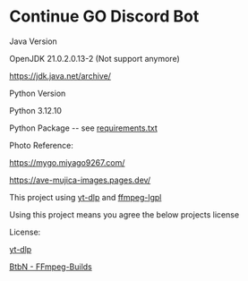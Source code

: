 <h1>Continue GO Discord Bot</h1>

Java Version

OpenJDK 21.0.2.0.13-2 (Not support anymore)

https://jdk.java.net/archive/

Python Version

Python 3.12.10

Python Package -- see <a href="https://github.com/kinglingmk1/DiscordBot/blob/main/requirements.txt">requirements.txt</a>

Photo Reference:

https://mygo.miyago9267.com/

https://ave-mujica-images.pages.dev/

This project using <a href="https://github.com/yt-dlp/yt-dlp">yt-dlp</a> and <a href="https://github.com/BtbN/FFmpeg-Builds">ffmpeg-lgpl</a>

<p>Using this project means you agree the below projects license</p>
<p>License:</p>
<p><a href="https://github.com/yt-dlp/yt-dlp/blob/master/LICENSE">yt-dlp</a></p>
<p><a href="https://github.com/BtbN/FFmpeg-Builds/blob/master/LICENSE">BtbN - FFmpeg-Builds</a></p>

